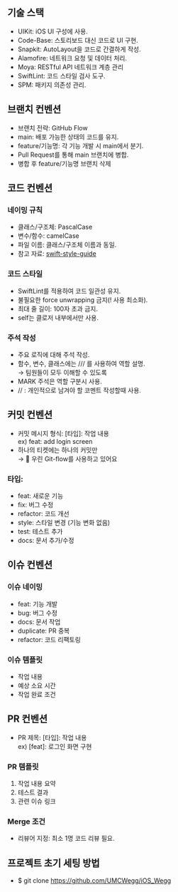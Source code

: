 ## 기술 스택
- UIKit: iOS UI 구성에 사용.
- Code-Base: 스토리보드 대신 코드로 UI 구현.
- Snapkit: AutoLayout을 코드로 간결하게 작성.
- Alamofire: 네트워크 요청 및 데이터 처리.
- Moya: RESTful API 네트워크 계층 관리
- SwiftLint: 코드 스타일 검사 도구.
- SPM: 패키지 의존성 관리.

## 브랜치 컨벤션
- 브랜치 전략: GitHub Flow
- main: 배포 가능한 상태의 코드를 유지.
- feature/기능명: 각 기능 개발 시 main에서 분기.
- Pull Request를 통해 main 브랜치에 병합.
- 병합 후 feature/기능명 브랜치 삭제

## 코드 컨벤션
### 네이밍 규칙
- 클래스/구조체: PascalCase
- 변수/함수: camelCase
- 파일 이름: 클래스/구조체 이름과 동일.
- 참고 자료: [swift-style-guide](https://github.com/StyleShare/swift-style-guide)

### 코드 스타일
- SwiftLint를 적용하여 코드 일관성 유지.
- 불필요한 force unwrapping 금지(! 사용 최소화).
- 최대 줄 길이: 100자 초과 금지.
- self는 클로저 내부에서만 사용.

### 주석 작성

- 주요 로직에 대해 주석 작성.
- 함수, 변수, 클래스에는 /// 를 사용하여 역할 설명.  
→ 팀원들이 모두 이해할 수 있도록
- MARK 주석은 역할 구분시 사용.
- //  : 개인적으로 남겨야 할 코멘트 작성할때 사용.

## 커밋 컨벤션
- 커밋 메시지 형식: [타입]: 작업 내용  
ex) feat: add login screen
- 하나의 티켓에는 하나의 커밋만  
→ 🔗 우린 Git-flow를 사용하고 있어요
### 타입:
- feat: 새로운 기능
- fix: 버그 수정
- refactor: 코드 개선
- style: 스타일 변경 (기능 변화 없음)
- test: 테스트 추가
- docs: 문서 추가/수정

## 이슈 컨벤션
### 이슈 네이밍
- feat: 기능 개발
- bug: 버그 수정
- docs: 문서 작업
- duplicate: PR 중복
- refactor: 코드 리팩토링
### 이슈 템플릿
- 작업 내용
- 예상 소요 시간
- 작업 완료 조건

## PR 컨벤션
- PR 제목: [타입]: 작업 내용  
ex) [feat]: 로그인 화면 구현
### PR 템플릿
1.	작업 내용 요약
2.	테스트 결과
3.	관련 이슈 링크
### Merge 조건
- 리뷰어 지정: 최소 1명 코드 리뷰 필요.

## 프로젝트 초기 세팅 방법
- $ git clone https://github.com/UMCWegg/iOS_Wegg

